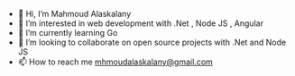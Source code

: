 - 👋 Hi, I’m Mahmoud Alaskalany
- 👀 I’m interested in web development with .Net , Node JS , Angular 
- 🌱 I’m currently learning Go 
- 💞️ I’m looking to collaborate on open source projects with .Net and Node JS
- 📫 How to reach me mhmoudalaskalany@gmail.com

<!---
mhmoudalaskalany/mhmoudalaskalany is a ✨ special ✨ repository because its `README.md` (this file) appears on your GitHub profile.
You can click the Preview link to take a look at your changes.
--->
